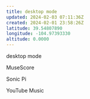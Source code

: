 ```yaml
---
title: desktop mode
updated: 2024-02-03 07:11:36Z
created: 2024-02-01 23:58:26Z
latitude: 39.54807890
longitude: -104.97393330
altitude: 0.0000
---
```


desktop mode

MuseScore

Sonic Pi

YouTube Music

